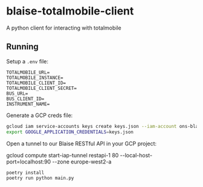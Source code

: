# blaise-totalmobile-client

A python client for interacting with totalmobile

## Running

Setup a `.env` file:

```.env
TOTALMOBILE_URL=
TOTALMOBILE_INSTANCE=
TOTALMOBILE_CLIENT_ID=
TOTALMOBILE_CLIENT_SECRET=
BUS_URL=
BUS_CLIENT_ID=
INSTRUMENT_NAME=
```

Generate a GCP creds file:
```sh
gcloud iam service-accounts keys create keys.json --iam-account ons-blaise-v2-dev-sandbox123@appspot.gserviceaccount.com
export GOOGLE_APPLICATION_CREDENTIALS=keys.json
```

Open a tunnel to our Blaise RESTful API in your GCP project:

gcloud compute start-iap-tunnel restapi-1 80 --local-host-port=localhost:90 --zone europe-west2-a

```sh
poetry install
poetry run python main.py
```
